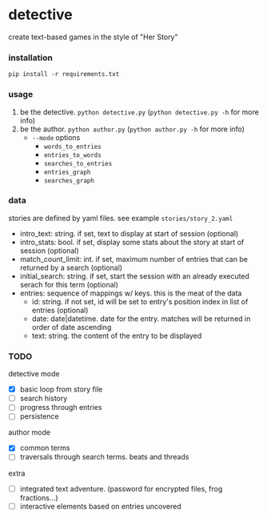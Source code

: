 # detective

create text-based games in the style of "Her Story"

### installation
`pip install -r requirements.txt`

### usage
1. be the detective. `python detective.py` (`python detective.py -h` for more info)
2. be the author. `python author.py` (`python author.py -h` for more info)
    * `--mode` options
        * `words_to_entries`
        * `entries_to_words`
        * `searches_to_entries`
        * `entries_graph`
        * `searches_graph`

### data
stories are defined by yaml files. see example `stories/story_2.yaml`

* intro_text: string. if set, text to display at start of session (optional)
* intro_stats: bool. if set, display some stats about the story at start of session (optional)
* match_count_limit: int. if set, maximum number of entries that can be returned by a search (optional)
* initial_search: string. if set, start the session with an already executed serach for this term (optional)
* entries: sequence of mappings w/ keys. this is the meat of the data
    * id: string. if not set, id will be set to entry's position index in list of entries (optional)
    * date: date|datetime. date for the entry. matches will be returned in order of date ascending
    * text: string. the content of the entry to be displayed

### TODO
detective mode
- [x] basic loop from story file
- [ ] search history
- [ ] progress through entries
- [ ] persistence

author mode
- [x] common terms
- [ ] traversals through search terms. beats and threads

extra
- [ ] integrated text adventure. (password for encrypted files, frog fractions...)
- [ ] interactive elements based on entries uncovered
